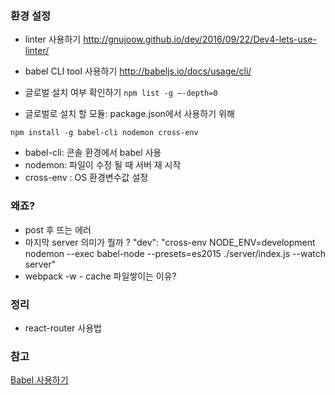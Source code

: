 ### 환경 설정

* linter 사용하기
http://gnujoow.github.io/dev/2016/09/22/Dev4-lets-use-linter/

* babel CLI tool 사용하기
http://babeljs.io/docs/usage/cli/

* 글로벌 설치 여부 확인하기
`
npm list -g —-depth=0
`

* 글로벌로 설치 할 모듈: package.json에서 사용하기 위해

`
npm install -g babel-cli nodemon cross-env
`

- babel-cli: 콘솔 환경에서 babel 사용
- nodemon: 파일이 수정 될 때 서버 재 시작
- cross-env : OS 환경변수값 설정

### 왜죠?

- post 후 뜨는 에러
- 마지막 server 의미가 뭘까 ? "dev": "cross-env NODE_ENV=development nodemon --exec babel-node --presets=es2015 ./server/index.js --watch server"
- webpack -w - cache 파일쌓이는 이유?

### 정리

- react-router 사용법

### 참고

[Babel 사용하기](https://blog.outsider.ne.kr/1176)
